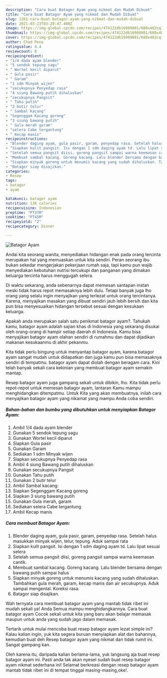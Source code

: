```yaml
---
description: "Cara buat Batagor Ayam yang nikmat dan Mudah Dibuat"
title: "Cara buat Batagor Ayam yang nikmat dan Mudah Dibuat"
slug: 1261-cara-buat-batagor-ayam-yang-nikmat-dan-mudah-dibuat
date: 2021-03-23T03:28:47.408Z
image: https://img-global.cpcdn.com/recipes/474122db16989801/680x482cq70/batagor-ayam-foto-resep-utama.jpg
thumbnail: https://img-global.cpcdn.com/recipes/474122db16989801/680x482cq70/batagor-ayam-foto-resep-utama.jpg
cover: https://img-global.cpcdn.com/recipes/474122db16989801/680x482cq70/batagor-ayam-foto-resep-utama.jpg
author: Chad Pena
ratingvalue: 4.4
reviewcount: 8
recipeingredient:
- "1/4 dada ayam blender"
- "5 sendok tepung sagu"
- " Wortel kecil diparut"
- " Gula pasir"
- " Garam"
- "1 sdm Minyak wijen"
- "secukupnya Penyedap rasa"
- "4 siung Bawang putih dihaluskan"
- "secukupnya Pangsit"
- " Tahu putih"
- "2 butir telur"
- " Sambal kacang"
- "Segenggam Kacang goreng"
- "3 siung bawang putih"
- " Gula merah garam"
- "selera Cabe tergantung"
- " Kecap manis"
recipeinstructions:
- "Blender daging ayam, gula pasir, garam, penyedap rasa. Setelah halus masukkan minyak wijen, telur, tepung. Aduk sampai rata"
- "Siapkan kulit pangsit. Isi dengan 1 sdm daging ayam td. Lalu lipat sesuai selera"
- "Setelah semua pangsit diisi, goreng pangsit sampai warna keemasan cantik."
- "Membuat sambal kacang. Goreng kacang. Lalu blender bersama dengan bawang putih sampai halus"
- "Siapkan minyak goreng untuk menumis kacang yang sudah dihaluskan. Tambahkan gula merah, garam, kecap manis dan air secukupnya. Aduk sampai mengental. Koreksi rasa."
- "Batagor siap disajikan."
categories:
- Resep
tags:
- batagor
- ayam

katakunci: batagor ayam 
nutrition: 136 calories
recipecuisine: Indonesian
preptime: "PT37M"
cooktime: "PT45M"
recipeyield: "2"
recipecategory: Dinner

---
```



![Batagor Ayam](https://img-global.cpcdn.com/recipes/474122db16989801/680x482cq70/batagor-ayam-foto-resep-utama.jpg)

Andai kita seorang wanita, menyediakan hidangan enak pada orang tercinta merupakan hal yang memuaskan untuk kita sendiri. Peran seorang ibu bukan sekedar mengerjakan pekerjaan rumah saja, tapi kamu pun wajib menyediakan kebutuhan nutrisi tercukupi dan panganan yang dimakan keluarga tercinta harus menggugah selera.

Di waktu  sekarang, anda sebenarnya dapat memesan santapan instan meski tidak harus repot memasaknya lebih dulu. Tetapi banyak juga lho orang yang selalu ingin menyajikan yang terlezat untuk orang tercintanya. Karena, menyajikan masakan yang dibuat sendiri jauh lebih bersih dan kita pun bisa menyesuaikan hidangan tersebut sesuai dengan kesukaan keluarga. 



Apakah anda merupakan salah satu penikmat batagor ayam?. Tahukah kamu, batagor ayam adalah sajian khas di Indonesia yang sekarang disukai oleh orang-orang di hampir setiap daerah di Indonesia. Kamu bisa menyajikan batagor ayam olahan sendiri di rumahmu dan dapat dijadikan makanan kesukaanmu di akhir pekanmu.

Kita tidak perlu bingung untuk menyantap batagor ayam, karena batagor ayam sangat mudah untuk didapatkan dan juga kamu pun bisa memasaknya sendiri di tempatmu. batagor ayam dapat diolah dengan beragam cara. Kini telah banyak sekali cara kekinian yang membuat batagor ayam semakin mantap.

Resep batagor ayam juga gampang sekali untuk dibikin, lho. Kita tidak perlu repot-repot untuk memesan batagor ayam, lantaran Kamu mampu menghidangkan ditempatmu. Untuk Kita yang akan membuatnya, inilah cara menyajikan batagor ayam yang nikamat yang mampu Anda coba sendiri.

<!--inarticleads1-->

##### Bahan-bahan dan bumbu yang dibutuhkan untuk menyiapkan Batagor Ayam:

1. Ambil 1/4 dada ayam blender
1. Gunakan 5 sendok tepung sagu
1. Gunakan  Wortel kecil diparut
1. Siapkan  Gula pasir
1. Gunakan  Garam
1. Sediakan 1 sdm Minyak wijen
1. Siapkan secukupnya Penyedap rasa
1. Ambil 4 siung Bawang putih dihaluskan
1. Gunakan secukupnya Pangsit
1. Gunakan  Tahu putih
1. Gunakan 2 butir telur
1. Ambil  Sambal kacang:
1. Siapkan Segenggam Kacang goreng
1. Siapkan 3 siung bawang putih
1. Gunakan  Gula merah, garam
1. Sediakan selera Cabe tergantung
1. Ambil  Kecap manis




<!--inarticleads2-->

##### Cara membuat Batagor Ayam:

1. Blender daging ayam, gula pasir, garam, penyedap rasa. Setelah halus masukkan minyak wijen, telur, tepung. Aduk sampai rata
1. Siapkan kulit pangsit. Isi dengan 1 sdm daging ayam td. Lalu lipat sesuai selera
1. Setelah semua pangsit diisi, goreng pangsit sampai warna keemasan cantik.
1. Membuat sambal kacang. Goreng kacang. Lalu blender bersama dengan bawang putih sampai halus
1. Siapkan minyak goreng untuk menumis kacang yang sudah dihaluskan. Tambahkan gula merah, garam, kecap manis dan air secukupnya. Aduk sampai mengental. Koreksi rasa.
1. Batagor siap disajikan.




Wah ternyata cara membuat batagor ayam yang mantab tidak ribet ini mudah sekali ya! Anda Semua mampu menghidangkannya. Cara buat batagor ayam Cocok sekali untuk kita yang baru akan belajar memasak maupun untuk anda yang sudah jago dalam memasak.

Tertarik untuk mulai mencoba buat resep batagor ayam lezat simple ini? Kalau kalian ingin, yuk kita segera buruan menyiapkan alat dan bahannya, kemudian buat deh Resep batagor ayam yang nikmat dan tidak rumit ini. Sangat gampang kan. 

Oleh karena itu, daripada kalian berlama-lama, yuk langsung aja buat resep batagor ayam ini. Pasti anda tak akan nyesel sudah buat resep batagor ayam nikmat sederhana ini! Selamat berkreasi dengan resep batagor ayam mantab tidak ribet ini di tempat tinggal masing-masing,oke!.

